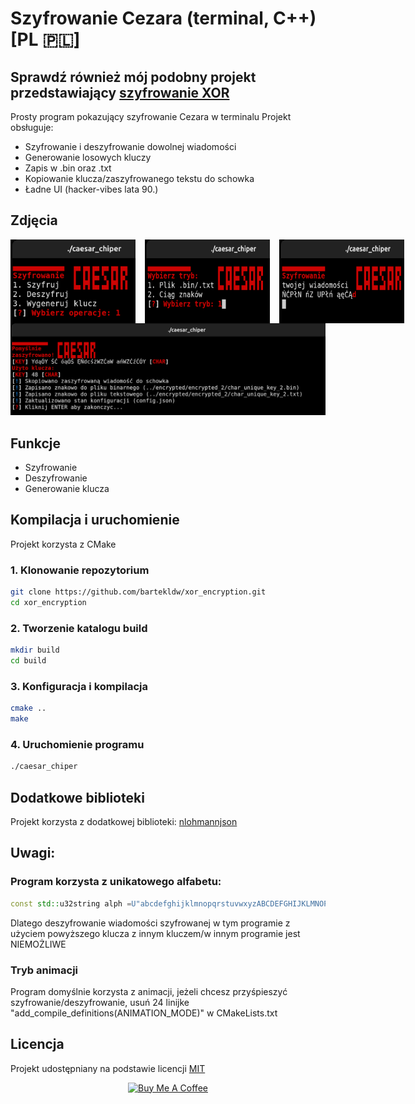 # Szyfrowanie Cezara (terminal, C++) [PL 🇵🇱]
## Sprawdź również mój podobny projekt przedstawiający <a href="https://github.com/bartekldw/xor_encryption">szyfrowanie XOR </a>

Prosty program pokazujący szyfrowanie Cezara w terminalu
Projekt obsługuje:
- Szyfrowanie i deszyfrowanie dowolnej wiadomości
- Generowanie losowych kluczy
- Zapis w .bin oraz .txt
- Kopiowanie klucza/zaszyfrowanego tekstu do schowka
- Ładne UI (hacker-vibes lata 90.)

## Zdjęcia
<div style="display:flex; gap:15px;">
  <img src="docs/menu.png" alt="Menu" width="200">
  <img src="docs/mode.png" alt="Tryb deszyfrowania" width="200">
  <img src="docs/encrypt_1.png" alt="Szyfrowanie" width="200">
</div>
<img src="docs/encrypt_2.png" alt="Szyfrowanie info" width="610">

## Funkcje
- Szyfrowanie
- Deszyfrowanie
- Generowanie klucza  

## Kompilacja i uruchomienie
Projekt korzysta z CMake
### 1. Klonowanie repozytorium
```bash
git clone https://github.com/bartekldw/xor_encryption.git
cd xor_encryption
```
### 2. Tworzenie katalogu build
```bash
mkdir build
cd build
```
### 3. Konfiguracja i kompilacja
```bash
cmake ..
make
```
### 4. Uruchomienie programu
```bash
./caesar_chiper
```
## Dodatkowe biblioteki
Projekt korzysta z dodatkowej biblioteki: <a href="https://github.com/nlohmann/json"> nlohmannjson </a>
## Uwagi:
### Program korzysta z unikatowego alfabetu:
```cpp
const std::u32string alph =U"abcdefghijklmnopqrstuvwxyzABCDEFGHIJKLMNOPQRSTUVWXYZąćęłńóśżźĄĆĘŁŃÓŚŻŹ";
```
Dlatego deszyfrowanie wiadomości szyfrowanej w tym programie z użyciem powyższego klucza z innym kluczem/w innym programie jest NIEMOŻLIWE
### Tryb animacji
Program domyślnie korzysta z animacji, jeżeli chcesz przyśpieszyć szyfrowanie/deszyfrowanie, usuń 24 linijke "add_compile_definitions(ANIMATION_MODE)" w CMakeLists.txt
## Licencja
Projekt udostępniany na podstawie licencji <a href="LICENSE"> MIT </a>

<p align="center">
  <a href="https://buymeacoffee.com/brtekld_prog" target="_blank">
    <img src="https://img.shields.io/badge/☕%20Pomóż%20mi%20rozwijać%20pasje-yellow?style=for-the-badge" alt="Buy Me A Coffee">
  </a>
</p>